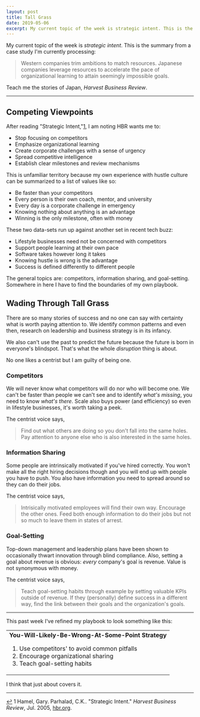 ```yaml
---
layout: post
title: Tall Grass
date: 2019-05-06
excerpt: My current topic of the week is strategic intent. This is the summary from a case study I'm currently processing, "Western companies trim ambitions to match resources. Japanese..."
---
```


My current topic of the week is _strategic intent_. This is the summary from a case study I'm currently processing:

> Western companies trim ambitions to match resources. Japanese companies leverage resources to accelerate the pace of organizational learning to attain seemingly impossible goals.

Teach me the stories of Japan, _Harvest Business Review_.

<hr class="--small">

## Competing Viewpoints

After reading <span class="cite">"Strategic Intent,"<span class="cite"><a href="#note-1" name="back-1">1</a></span>, I am noting HBR wants me to:

- Stop focusing on competitors
- Emphasize organizational learning
- Create corporate challenges with a sense of urgency
- Spread competitive intelligence
- Establish clear milestones and review mechanisms

This is unfamiliar territory because my own experience with hustle culture can be summarized to a list of values like so:

- Be faster than your competitors
- Every person is their own coach, mentor, and university
- Every day is a corporate challenge in emergency
- Knowing nothing about anything is an advantage
- Winning is the only milestone, often with money

These two data-sets run up against another set in recent tech buzz:

- Lifestyle businesses need not be concerned with competitors
- Support people learning at their own pace
- Software takes however long it takes
- Knowing hustle is wrong is the advantage
- Success is defined differently to different people

The general topics are: competitors, information sharing, and goal-setting. Somewhere in here I have to find the boundaries of my own playbook.

## Wading Through Tall Grass

There are so many stories of success and no one can say with certainty what is worth paying attention to. We identify common patterns and even then, research on leadership and business strategy is in its infancy.

We also can't use the past to predict the future because the future is born in everyone's blindspot. That's what the whole _disruption_ thing is about.

No one likes a centrist but I am guilty of being one.

### Competitors

We will never know what competitors will do nor who will become one. We can't be faster than people we can't see and to identify _what's missing_, you need to know _what's there_. Scale also buys power (and efficiency) so even in lifestyle businesses, it's worth taking a peek.

The centrist voice says, 

> Find out what others are doing so you don't fall into the same holes. Pay attention to anyone else who is also interested in the same holes.

### Information Sharing

Some people are intrinsically motivated if you've hired correctly. You won't make all the right hiring decisions though and you will end up with people you have to push. You also have information you need to spread around so they can do their jobs.

The centrist voice says,

> Intrisically motivated employees will find their own way. Encourage the other ones. Feed both enough information to do their jobs but not so much to leave them in states of arrest.

### Goal-Setting

Top-down management and leadership plans have been shown to occasionally thwart innovation through blind compliance. Also, setting a goal about revenue is obvious: _every_ company's goal is revenue. Value is not synonymous with money.

The centrist voice says,

> Teach goal-setting habits through example by setting valuable KPIs outside of revenue. If they (personally) define success in a different way, find the link between their goals and the organization's goals.

<hr class="--small">

This past week I've refined my playbook to look something like this:

<table class="stats">
<tr>
    <td><strong>You-Will-Likely-Be-Wrong-At-Some-Point Strategy</strong>
    <br>
        <ol>
            <li>Use competitors' to avoid common pitfalls</li>
            <li>Encourage organizational sharing</li>
            <li>Teach goal-setting habits</li>
        </ol>
    </td>
</tr>
</table>

I think that just about covers it.

<hr class="--end">

<div class="citations">
    <p><a name="note-1" href="#back-1" class="citations-back">&#x21A9;</a> 1 Hamel, Gary. Parhalad, C.K.. "Strategic Intent." <em>Harvest Business Review</em>, Jul. 2005, <a href="https://hbr.org/2005/07/strategic-intent">hbr.org</a>. </p>
</div>


